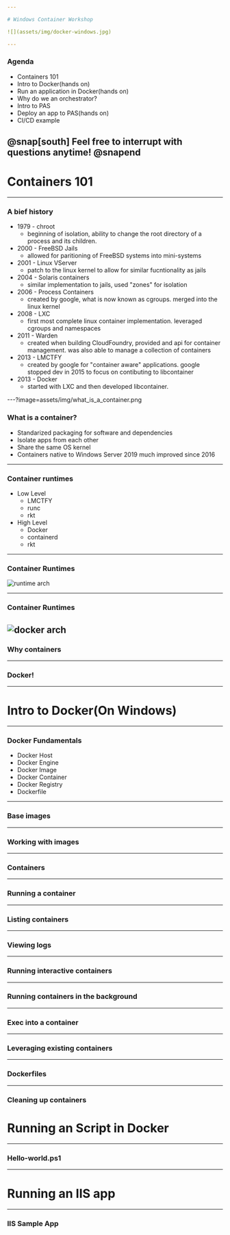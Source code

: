 ```yaml
---

# Windows Container Workshop

![](assets/img/docker-windows.jpg)

---
```


### Agenda

* Containers 101
* Intro to Docker(hands on)
* Run an application in Docker(hands on)
* Why do we an orchestrator?
* Intro to PAS
* Deploy an app to PAS(hands on)
* CI/CD example

@snap[south]
Feel free to interrupt with questions anytime!
@snapend
---

# Containers 101
---
### A bief history
* 1979 - chroot
    * beginning of isolation, ability to change the root directory of a process and its children.
* 2000 - FreeBSD Jails
    * allowed for paritioning of FreeBSD systems into mini-systems
* 2001 - Linux VServer
    * patch to the linux kernel to allow for similar fucntionality as jails
* 2004 - Solaris containers
    * similar implementation to jails, used "zones" for isolation
* 2006 - Process Containers
    * created by google, what is now known as cgroups. merged into the linux kernel
* 2008 - LXC
    * first most complete linux container implementation. leveraged cgroups and namespaces
* 2011 - Warden
    * created when building CloudFoundry, provided and api for container management. was also able to manage a collection of containers
* 2013 - LMCTFY
    * created by google for "container aware"  applications. google stopped dev in 2015 to focus on contibuting to libcontainer
* 2013 - Docker
    * started with LXC and then developed libcontainer.
  
---?image=assets/img/what_is_a_container.png
### What is a container?
* Standarized packaging for software and dependencies
* Isolate apps from each other
* Share the same OS kernel
* Containers native to Windows Server 2019 much improved since 2016
---
### Container runtimes
* Low Level
    * LMCTFY
    * runc
    * rkt
* High Level 
    * Docker
    * containerd
    * rkt
  
---
### Container Runtimes

![runtime arch](assets/img/runtime-architecture.png)

---
### Container Runtimes

![docker arch](assets/img/highlevel_docker.png)
---
### Why containers
---
### Docker!
---
# Intro to Docker(On Windows)
---
### Docker Fundamentals

* Docker Host
* Docker Engine
* Docker Image
* Docker Container
* Docker Registry
* Dockerfile

---
### Base images
---
### Working with images
---
### Containers
--- 
### Running a container
---
### Listing containers
---
### Viewing logs
---
### Running interactive containers 
---
### Running containers in the background 
---
### Exec into a container
---
### Leveraging existing containers
---
### Dockerfiles
---
### Cleaning up containers

# Running an Script in Docker
---
### Hello-world.ps1
---
# Running an IIS app
---
### IIS Sample App

